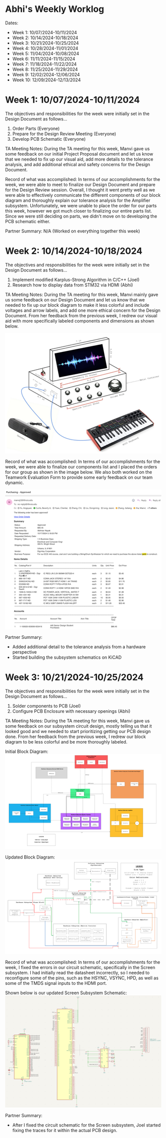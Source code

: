 # Abhi's Weekly Worklog

Dates:
- Week 1: 10/07/2024-10/11/2024
- Week 2: 10/14/2024-10/18/2024
- Week 3: 10/21/2024-10/25/2024
- Week 4: 10/28/2024-11/01/2024
- Week 5: 11/04/2024-10/08/2024
- Week 6: 11/11/2024-11/15/2024
- Week 7: 11/18/2024-11/22/2024
- Week 8: 11/25/2024-11/29/2024
- Week 9: 12/02/2024-12/06/2024
- Week 10: 12/09/2024-12/13/2024

# Week 1: 10/07/2024-10/11/2024

The objectives and responsibilities for the week were initially set in the Design Document as follows...
1. Order Parts (Everyone)
2. Prepare for the Design Review Meeting (Everyone)
3. Develop PCB Schematic (Everyone)

TA Meeting Notes:
During the TA meeting for this week, Manvi gave us some feedback on our initial Project Proposal document
and let us know that we needed to fix up our visual aid, add more details to the tolerance analysis,
and add additional ethical and safety concerns for the Design Document.

Record of what was accomplished:
In terms of our accomplishments for the week, we were able to meet to finalize our Design Document and prepare
for the Design Review session. Overall, I thought it went pretty well as we were able to effectively communicate
the different components of our block diagram and thoroughly explain our tolerance analysis for the Amplifier subsystem.
Unfortunately, we were unable to place the order for our parts this week, however we got much closer to finalizing our entire parts list.
Since we were still deciding on parts, we didn't move on to developing the PCB schematic either.

Partner Summary:
N/A (Worked on everything together this week)

# Week 2: 10/14/2024-10/18/2024

The objectives and responsibilities for the week were initially set in the Design Document as follows...
1. Implement modified Karplus-Strong Algorithm in C/C++ (Joel)
2. Research how to display data from STM32 via HDMI (Abhi)

TA Meeting Notes:
During the TA meeting for this week, Manvi mainly gave us some feedback on our Design Document and let us know that we needed to fix up our 
block diagram to make it less colorful and include voltages and arrow labels, and add one more ethical concern for the Design Document. 
From her feedback from the previous week, I redrew our visual aid with more specifically labeled components and dimensions as shown below.

![Alt text](Images/Physical-Design.png)

Record of what was accomplished:
In terms of our accomplishments for the week, we were able to finalize our components list and I placed the orders for our group as shown in the image below. We also both
worked on the Teamwork Evaluation Form to provide some early feedback on our team dynamic.

![Alt text](Images/Parts-Order.png)

Partner Summary:
- Added additional detail to the tolerance analysis from a hardware perspective
- Started building the subsystem schematics on KiCAD

# Week 3: 10/21/2024-10/25/2024

The objectives and responsibilities for the week were initially set in the Design Document as follows...
1. Solder components to PCB (Joel)
2. Configure PCB Enclosure with necessary openings (Abhi)

TA Meeting Notes:
During the TA meeting for this week, Manvi gave us some feedback on our subsystem circuit design, mostly telling us that it looked good and we needed to start prioritizing
getting our PCB design done. From her feedback from the previous week, I redrew our block diagram to be less colorful and be more thoroughly labeled.

Initial Block Diagram:
![Alt text](Images/Initial-Block-Diagram.png)

Updated Block Diagram:
![Alt text](Images/Updated-Block-Diagram.png)

Record of what was accomplished:
In terms of our accomplishments for the week, I fixed the errors in our circuit schematic, specifically in the Screen subsystem. I had initially read the datasheet incorrectly,
so I needed to reconfigure some of the pins, such as the HSYNC, VSYNC, HPD, as well as some of the TMDS signal inputs to the HDMI port.

Shown below is our updated Screen Subsystem Schematic:
![Alt text](Images/Fixed-Screen-Schematic.png)

Partner Summary:
- After I fixed the circuit schematic for the Screen subsystem, Joel started fixing the traces for it within the actual PCB design.
